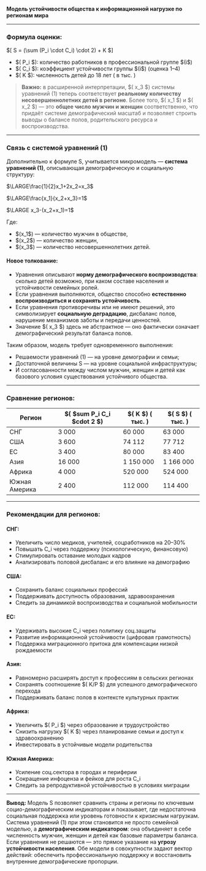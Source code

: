 **Модель устойчивости общества к информационной нагрузке по регионам мира**

---

### Формула оценки:

\$[ S = (\sum (P_i \cdot C_i) \cdot 2) + K \$]

- \$( P_i \$): количество работников в профессиональной группе \$(i\$)
- \$( C_i \$): коэффициент устойчивости группы \$(i\$) (оценка 1–4)
- \$( K \$): численность детей до 18 лет ( в тыс. )

> **Важно:** в расширенной интерпретации, \$( x_3 \$) системы уравнений (1) теперь соответствует **реальному количеству несовершеннолетних детей в регионе**. Более того, \$( x_1 \$) и \$( x_2 \$) — это **общее число мужчин и женщин** соответственно, что придаёт системе демографический масштаб и позволяет строить выводы о балансе полов, родительского ресурса и воспроизводства.

---

### Связь с системой уравнений (1)

Дополнительно к формуле S, учитывается микромодель — **система уравнений (1)**, описывающая демографическую и социальную структуру:

$\LARGE\frac{1}{2}x_1+2x_2=x_3$

$\LARGE\frac{x_1}{x_2+x_3}=1$

$\LARGE x_3-(x_2+x_1)=1$

Где:
- \$(x_1\$) — количество мужчин в обществе,
- \$(x_2\$) — количество женщин,
- \$(x_3\$) — количество несовершеннолетних детей.

#### Новое толкование:
- Уравнения описывают **норму демографического воспроизводства**: сколько детей возможно, при каком составе населения и устойчивости семейных ролей.
- Если уравнения выполняются, общество способно **естественно воспроизводиться и сохранять устойчивость**.
- Если уравнения противоречивы или не имеют решений, это символизирует **социальную деградацию**, дисбаланс полов, нарушение механизмов заботы и передачи ценностей.
- Значение \$( x_3 \$) здесь не абстрактное — оно фактически означает демографический результат баланса полов.

Таким образом, модель требует одновременного выполнения:
- Решаемости уравнений (1) — на уровне демографии и семьи;
- Достаточной величины S — на уровне социальной инфраструктуры;
- И согласованности между числом мужчин, женщин и детей как базового условия существования устойчивого общества.

---

### Сравнение регионов:

| Регион         | \$( \$sum P_i C_i \$cdot 2 \$) | \$( K \$) ( тыс. ) | \$( S \$) ( тыс. ) |
|------------------|---------------------|-------------------|------------------|
| СНГ             | 3 000               | 60 000            | 63 000           |
| США             | 3 600               | 74 112            | 77 712           |
| ЕС              | 3 400               | 80 000            | 83 400           |
| Азия            | 16 000              | 1 150 000         | 1 166 000        |
| Африка          | 4 000               | 520 000           | 524 000          |
| Южная Америка   | 2 400               | 112 000           | 114 400          |

---

### Рекомендации для регионов:

#### СНГ:
- Увеличить число медиков, учителей, соцработников на 20–30%
- Повышать C_i через поддержку (психологическую, финансовую)
- Стимулировать оставание молодых кадров
- Анализировать половой дисбаланс и его влияние на демографию

#### США:
- Сохранить баланс социальных профессий
- Поддерживать доступность образования, здравоохранения
- Следить за динамикой воспроизводства и социальной мобильности

#### ЕС:
- Удерживать высокие C_i через политику соц.защиты
- Развитие информационной устойчивости (цифровая грамотность)
- Поддержка миграционного притока для компенсации низкой рождаемости

#### Азия:
- Равномерно расширять доступ к профессиям в сельских регионах
- Сохранять соотношение \$( K/P \$) для успешного демографического перехода
- Поддерживать баланс полов в контексте культурных практик

#### Африка:
- Увеличить \$( P_i \$) через образование и трудоустройство
- Снизить нагрузку \$( K \$) через планирование семьи и доступ к здравоохранению
- Инвестировать в устойчивые модели родительства

#### Южная Америка:
- Усиление соц.сектора в городах и периферии
- Сокращение инфоценза и фейков для роста C_i
- Следить за репродуктивной устойчивостью в условиях миграции

---

**Вывод:**
Модель S позволяет сравнить страны и регионы по ключевым социо-демографическим индикаторам и показывает, где недостаточна социальная поддержка или уровень готовности к кризисным нагрузкам. 
Система уравнений (1) при этом становится не просто семейной моделью, а **демографическим индикатором**: она объединяет в себе численность мужчин, женщин и детей как базовые параметры баланса. 
Если уравнения не решаются — это прямое указание на **угрозу устойчивости населения**. 
Обе модели в совокупности задают вектор действий: обеспечить профессиональную поддержку и восстановить внутренние демографические пропорции.

